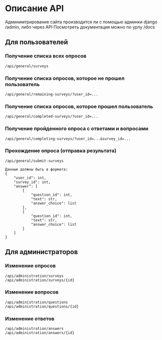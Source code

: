 # Описание API

Админимтрирование сайта производится ли с помощью админки django /admin, либо через API 
Посмотреть документация можно по урлу /docs

## Для пользователей

### Получение списка всех опросов
```
/api/general/surveys
```
### Получение списка опросов, которое не прошел пользователь
```
/api/general/remaining-surveys/?user_id=...
```
### Получение списка опросов, которое прошел пользователь
```
/api/general/completed-surveys/?user_id=...
```
### Получение пройденного опроса с ответами и вопросами
```
/api/general/completing-surveys/?user_id=...&survey_id=...
```
### Прохождение опроса (отправка результата)
```
/api/general/submit-surveys

Данные должны быть в формата:
{
    "user_id": int, 
    "survey_id": int, 
    "answer": [
        {
            "question_id": int,
            "text": str,
            "answer_choice": list
        },     
        {
            "question_id": int,
            "text": str, 
            "answer_choice": list
        }
    ]
}
```
## Для администраторов

### Изменение опросов 
```
/api/administration/surveys
/api/administration/surveys/{id}
```
### Изменение вопросов 
```
/api/administration/questions
/api/administration/questions/{id}
```
### Изменение ответов 
```
/api/administration/answers
/api/administration/answers/{id}
```
